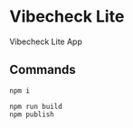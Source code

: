 # Vibecheck Lite

Vibecheck Lite App

## Commands

```
npm i
```

```
npm run build
npm publish
```
